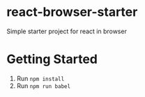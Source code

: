 # react-browser-starter
Simple starter project for react in browser

# Getting Started

1. Run `npm install`
2. Run `npm run babel`
